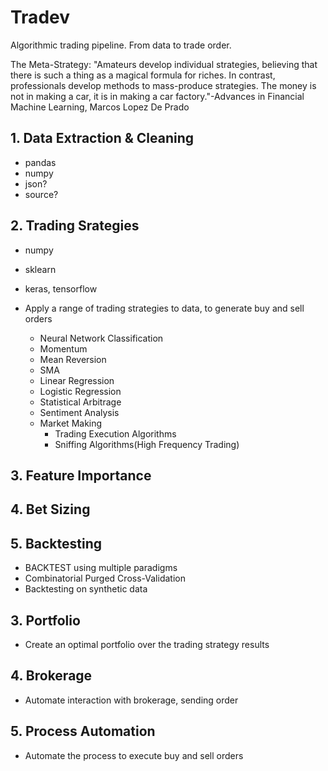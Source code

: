 # Tradev

Algorithmic trading pipeline. From data to trade order.

The Meta-Strategy:
"Amateurs develop individual strategies, believing that there is such a thing as a magical formula for riches. In contrast, professionals develop methods to mass-produce strategies. The money is not in making a car, it is in making a car factory."-Advances in Financial Machine Learning, Marcos Lopez De Prado

## 1. Data Extraction & Cleaning

- pandas
- numpy
- json?
- source?

## 2. Trading Srategies

- numpy
- sklearn
- keras, tensorflow

- Apply a range of trading strategies to data, to generate buy and sell orders
    - Neural Network Classification
    - Momentum
    - Mean Reversion
    - SMA
    - Linear Regression
    - Logistic Regression
    - Statistical Arbitrage
    - Sentiment Analysis
    - Market Making
        - Trading Execution Algorithms
        - Sniffing Algorithms(High Frequency Trading)

## 3. Feature Importance

## 4. Bet Sizing

## 5. Backtesting

- BACKTEST using multiple paradigms
 - Combinatorial Purged Cross-Validation
 - Backtesting on synthetic data

## 3. Portfolio

- Create an optimal portfolio over the trading strategy results

## 4. Brokerage

- Automate interaction with brokerage, sending order

## 5. Process Automation

- Automate the process to execute buy and sell orders

